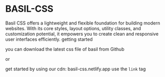 # BASIL-CSS
Basil CSS offers a lightweight and flexible foundation for building modern websites. With its core styles, layout options, utility classes, and customization potential, it empowers you to create clean and responsive user interfaces efficiently.
getting started

you can download the latest css file of basil from Github 

or 

get started by using our cdn:
basil-css.netlify.app
use the <code>link</code> tag
